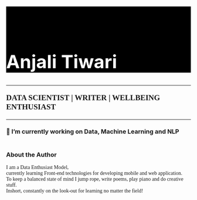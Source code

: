 <h1 class="s-color" style=" font-size:50px; background-color:black; color:white "><br><br>Anjali Tiwari</h1>
				<h2 class="s-color" style='font-family: Fantasy;'>
					<hr> DATA SCIENTIST | WRITER | WELLBEING ENTHUSIAST <hr></h2>


<h3> 🔭 I’m currently working on Data, Machine Learning and NLP </h3>

<div class="col-lg-12 text-center">
	<h3 class="s-color"><br>About the Author</h3>
		<p style= "font-family: calibri" > I am a Data Enthusiast Model,<br>
				currently learning Front-end technologies for developing mobile and web application.<br>
				To keep a balanced state of mind I jump rope, write poems, play piano and do creative stuff.<br>
				Inshort, constantly on the look-out for learning no matter the field!</p>

</div>
			
				


